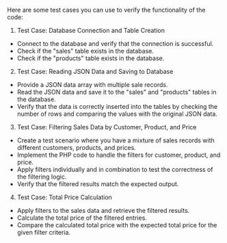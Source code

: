 Here are some test cases you can use to verify the functionality of the code:

1. Test Case: Database Connection and Table Creation
- Connect to the database and verify that the connection is successful.
- Check if the "sales" table exists in the database.
- Check if the "products" table exists in the database.

2. Test Case: Reading JSON Data and Saving to Database
- Provide a JSON data array with multiple sale records.
- Read the JSON data and save it to the "sales" and "products" tables in the database.
- Verify that the data is correctly inserted into the tables by checking the number of rows and comparing the values with the original JSON data.

3. Test Case: Filtering Sales Data by Customer, Product, and Price
- Create a test scenario where you have a mixture of sales records with different customers, products, and prices.
- Implement the PHP code to handle the filters for customer, product, and price.
- Apply filters individually and in combination to test the correctness of the filtering logic.
- Verify that the filtered results match the expected output.

4. Test Case: Total Price Calculation
- Apply filters to the sales data and retrieve the filtered results.
- Calculate the total price of the filtered entries.
- Compare the calculated total price with the expected total price for the given filter criteria.
